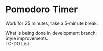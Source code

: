 #  Pomodoro Timer

Work for 25 minutes, take a 5-minute break. <br>

What is being done in development branch: <br>
Style improvements. <br>
TO-DO List.
